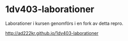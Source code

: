 1dv403-laborationer
===================

Laborationer i kursen genomförs i en fork av detta repro.

http://ad222kr.github.io/1dv403-laborationer
